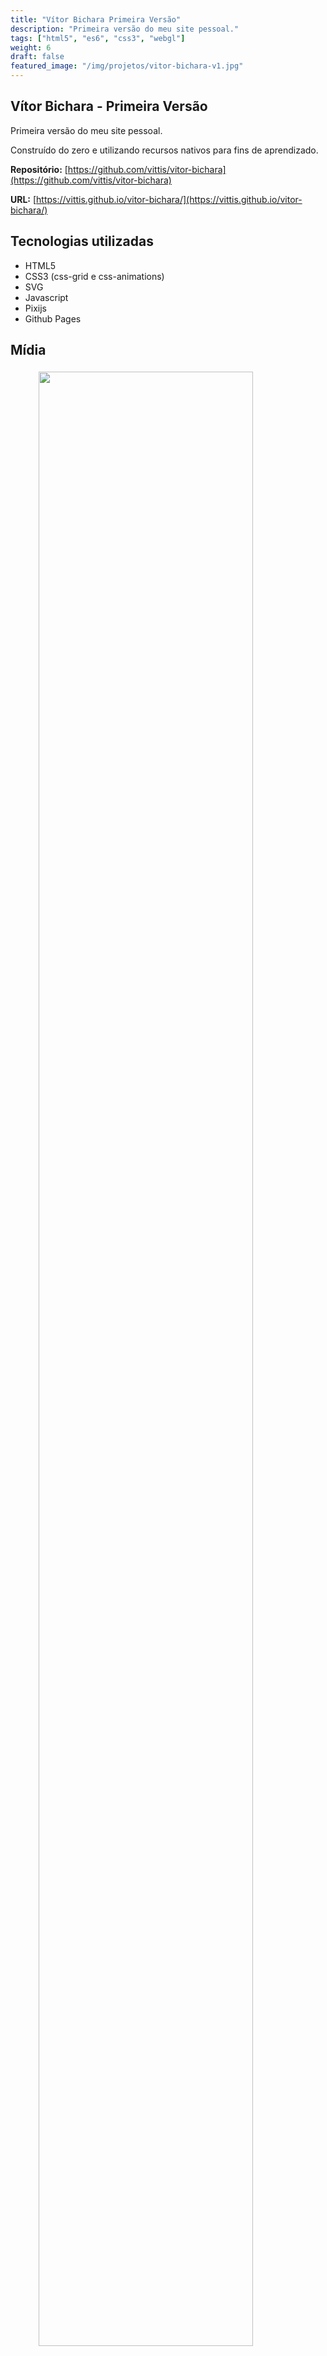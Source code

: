 ```yaml
---
title: "Vítor Bichara Primeira Versão"
description: "Primeira versão do meu site pessoal."
tags: ["html5", "es6", "css3", "webgl"]
weight: 6
draft: false
featured_image: "/img/projetos/vitor-bichara-v1.jpg"
---
```


## Vítor Bichara - Primeira Versão

Primeira versão do meu site pessoal.

Construído do zero e utilizando recursos nativos para fins de aprendizado.

**Repositório:** [https://github.com/vittis/vitor-bichara](https://github.com/vittis/vitor-bichara)

**URL:** [https://vittis.github.io/vitor-bichara/](https://vittis.github.io/vitor-bichara/)

## Tecnologias utilizadas

* HTML5
* CSS3 (css-grid e css-animations)
* SVG 
* Javascript
* Pixijs
* Github Pages

## Mídia

<!-- <figure>
  <img src="/img/projetos/vitor-bichara-v1.jpg" class="img-responsive center-block" style="width: 90%;padding: 5px;" />
</figure>

<figure>
  <img src="/img/projetos/vitor-bichara-v1/vitor2.jpg" class="img-responsive center-block" style="width: 90%;padding: 5px;" />
</figure>

<figure>
  <img src="/img/projetos/vitor-bichara-v1/vitor3.jpg" class="img-responsive center-block" style="width: 90%;padding: 5px;" />
</figure> -->

<figure>
  <img src="/img/projetos/vitor-bichara-v1/vitor1.jpg" class="img-responsive center-block" style="width: 90%;padding: 5px;" />
</figure>